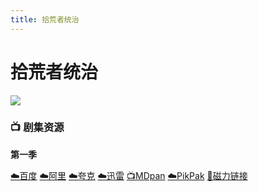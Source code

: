 ```yaml
---
title: 拾荒者统治
---
```


# 拾荒者统治
![](/assets/image/拾荒者统治.jpg)

### 📺 剧集资源

**第一季**  <Badge type="tip" text="康复重症监护室字幕组" />

[☁️百度](https://pan.baidu.com/s/1HkYGMEJBNOo0ZQozsX0TcQ?pwd=1tiu)  [☁️阿里](https://www.aliyundrive.com/s/5r68nMegPKP)  [☁️夸克](https://pan.quark.cn/s/4d0e3556f1c9)  [☁️迅雷](https://pan.xunlei.com/s/VNnh8dF5gIXcHGWlwnCiSIJvA1?pwd=p6is#)  [📺MDpan](https://pan.mdsub.top/zh-CN/%E6%8B%BE%E8%8D%92%E8%80%85%E7%BB%9F%E6%B2%BB/)  [☁️PikPak](https://mypikpak.com/s/VNmW4rKTbvU9vVcZnz8rrvgwo1) [🧲磁力链接](magnet:?xt=urn:btih:668804a90fa6c97f51ec256f9c62a9dd24c3acaf)